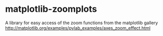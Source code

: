 # matplotlib-zoomplots
A library for easy access of the zoom functions from the matplotlib gallery http://matplotlib.org/examples/pylab_examples/axes_zoom_effect.html

